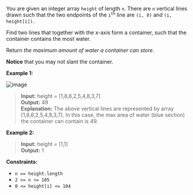 You are given an integer array `height` of length `n`. There are `n` vertical lines drawn such that the two endpoints of the <code>i<sup>th</sup></code> line are `(i, 0)` and `(i, height[i])`.

Find two lines that together with the x-axis form a container, such that the container contains the most water.

Return *the maximum amount of water a container can store*.

**Notice** that you may not slant the container.

**Example 1:**

![image](https://github.com/AbdulrahmanAlosaimi/leet/assets/76831852/ad24e13b-df7d-4ade-9626-1cf140b456ab)


>**Input:** height = [1,8,6,2,5,4,8,3,7]<br>**Output:** 49<br>**Explanation:** The above vertical lines are represented by array [1,8,6,2,5,4,8,3,7]. In this case, the max area of water (blue section) the container can contain is 49.


**Example 2:**

>**Input:** height = [1,1]<br>**Output:** 1

**Constraints:**

- `n == height.length`
- `2 <= n <= 105`
- `0 <= height[i] <= 104`
